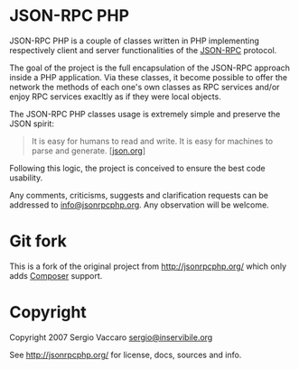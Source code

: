 JSON-RPC PHP
============

JSON-RPC PHP is a couple of classes written in PHP implementing respectively 
client and server functionalities of the [JSON-RPC](http://json-rpc.org/) protocol.

The goal of the project is the full encapsulation of the JSON-RPC approach inside a PHP application.
Via these classes, it become possible to offer the network the methods of each one's own classes as RPC services and/or enjoy RPC services exacltly as if they were local objects.

The JSON-RPC PHP classes usage is extremely simple and preserve the JSON spirit:

> It is easy for humans to read and write. It is easy for machines to parse and generate. [[json.org](http://json-rpc.org/)]

Following this logic, the project is conceived to ensure the best code usability.

Any comments, criticisms, suggests and clarification requests can be addressed to info@jsonrpcphp.org. Any observation will be welcome. 

# Git fork

This is a fork of the original project from http://jsonrpcphp.org/
which only adds [Composer](http://getcomposer.org/) support.

# Copyright

Copyright 2007 Sergio Vaccaro <sergio@inservibile.org>

See http://jsonrpcphp.org/ for license, docs, sources and info.
